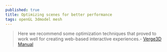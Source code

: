 ```yaml
---
published: true
title: Optimizing scenes for better performance
tags: openGL 3dmodel mesh
---
```

> Here we recommend some optimization techniques that proved to work well for creating web-based interactive experiences.- [Verge3D Manual](https://www.soft8soft.com/docs/manual/en/introduction/Optimizing-WebGL-performance.html)
